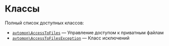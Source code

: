 Классы
======

Полный список доступных классов:

- [`avtomon\AccessToFiles`](avtomon/AccessToFiles.md) &mdash; Управление доступом к приватным файлам
- [`avtomon\AccessToFilesException`](avtomon/AccessToFilesException.md) &mdash; Класс исключений
